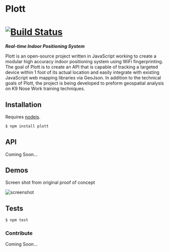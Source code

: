 # Plott

[![Build Status](https://travis-ci.org/Plott/plott.svg)](https://travis-ci.org/Plott/plott)
======


***Real-time Indoor Positioning System***

Plott is an open-source project written in JavaScript working to create a modular high accuracy indoor positioning system
using WiFi fingerprinting. The goal of Plott is to create an API that is capable of tracking a targeted device within 1 foot
of its actual location and easily integrate with existing JavaScript web mapping libraries via GeoJson. In addition to the
technical goals of Plott, the project is being developed to preform geospatial analysis on K9 Nose Work training techniques.

## Installation

Requires [nodejs](http://nodejs.org/).

```sh
$ npm install plott
```

## API

Coming Soon...

## Demos

Screen shot from original proof of concept

![screenshot](http://cwhite911.github.io/NCSU_PORTFOLIO/build/assets/images/demo.PNG)

## Tests

```sh
$ npm test
```

### Contribute

Coming Soon...
